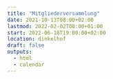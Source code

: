 ```yaml
---
title: "Mitgliederversammlung"
date: 2021-10-13T08:00+02:00
lastmod: 2022-02-02T08:00+01:00
start: 2022-06-18T19:00:00+02:00
location: dinkelhof
draft: false
outputs:
  - html
  - calendar
---
```


